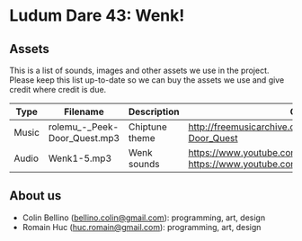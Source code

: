 # Ludum Dare 43: Wenk!

## Assets

This is a list of sounds, images and other assets we use in the project.
Please keep this list up-to-date so we can buy the assets we use and give credit where credit is due.

| Type  | Filename                      | Description    | Origin                                                                                    |
| ----- | ----------------------------- | -------------- | ----------------------------------------------------------------------------------------- |
| Music | rolemu\_-_Peek-Door_Quest.mp3 | Chiptune theme | http://freemusicarchive.org/music/Rolemusic/~/Peek-Door_Quest                             |
| Audio | Wenk1-5.mp3                   | Wenk sounds    | https://www.youtube.com/watch?v=Y-eaPuiOneE & https://www.youtube.com/watch?v=4xsez64M9TQ |

## About us

-   Colin Bellino (bellino.colin@gmail.com): programming, art, design
-   Romain Huc (huc.romain@gmail.com): programming, art, design
